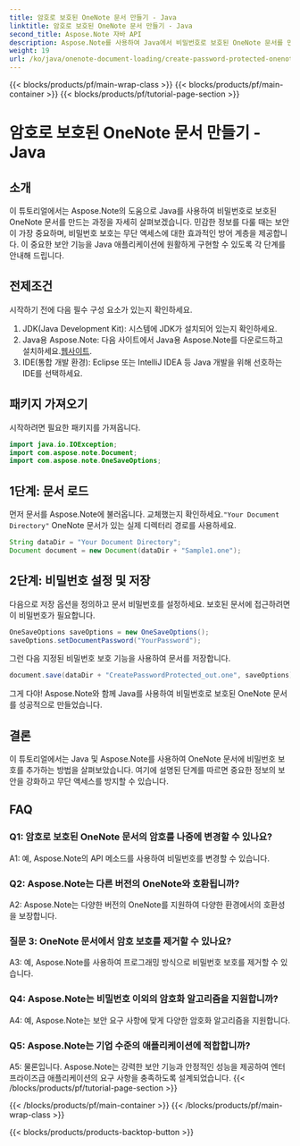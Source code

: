 ```yaml
---
title: 암호로 보호된 OneNote 문서 만들기 - Java
linktitle: 암호로 보호된 OneNote 문서 만들기 - Java
second_title: Aspose.Note 자바 API
description: Aspose.Note를 사용하여 Java에서 비밀번호로 보호된 OneNote 문서를 만드는 방법을 알아보세요. 단계별 튜토리얼을 따라 보안을 강화하세요.
weight: 19
url: /ko/java/onenote-document-loading/create-password-protected-onenote/
---
```


{{< blocks/products/pf/main-wrap-class >}}
{{< blocks/products/pf/main-container >}}
{{< blocks/products/pf/tutorial-page-section >}}

# 암호로 보호된 OneNote 문서 만들기 - Java

## 소개

이 튜토리얼에서는 Aspose.Note의 도움으로 Java를 사용하여 비밀번호로 보호된 OneNote 문서를 만드는 과정을 자세히 살펴보겠습니다. 민감한 정보를 다룰 때는 보안이 가장 중요하며, 비밀번호 보호는 무단 액세스에 대한 효과적인 방어 계층을 제공합니다. 이 중요한 보안 기능을 Java 애플리케이션에 원활하게 구현할 수 있도록 각 단계를 안내해 드립니다.

## 전제조건

시작하기 전에 다음 필수 구성 요소가 있는지 확인하세요.

1. JDK(Java Development Kit): 시스템에 JDK가 설치되어 있는지 확인하세요.
2. Java용 Aspose.Note: 다음 사이트에서 Java용 Aspose.Note를 다운로드하고 설치하세요.[웹사이트](https://releases.aspose.com/note/java/).
3. IDE(통합 개발 환경): Eclipse 또는 IntelliJ IDEA 등 Java 개발을 위해 선호하는 IDE를 선택하세요.

## 패키지 가져오기

시작하려면 필요한 패키지를 가져옵니다.

```java
import java.io.IOException;
import com.aspose.note.Document;
import com.aspose.note.OneSaveOptions;
```

## 1단계: 문서 로드

 먼저 문서를 Aspose.Note에 불러옵니다. 교체했는지 확인하세요.`"Your Document Directory"` OneNote 문서가 있는 실제 디렉터리 경로를 사용하세요.

```java
String dataDir = "Your Document Directory";
Document document = new Document(dataDir + "Sample1.one");
```

## 2단계: 비밀번호 설정 및 저장

다음으로 저장 옵션을 정의하고 문서 비밀번호를 설정하세요. 보호된 문서에 접근하려면 이 비밀번호가 필요합니다.

```java
OneSaveOptions saveOptions = new OneSaveOptions();
saveOptions.setDocumentPassword("YourPassword");
```

그런 다음 지정된 비밀번호 보호 기능을 사용하여 문서를 저장합니다.

```java
document.save(dataDir + "CreatePasswordProtected_out.one", saveOptions);
```

그게 다야! Aspose.Note와 함께 Java를 사용하여 비밀번호로 보호된 OneNote 문서를 성공적으로 만들었습니다.

## 결론

이 튜토리얼에서는 Java 및 Aspose.Note를 사용하여 OneNote 문서에 비밀번호 보호를 추가하는 방법을 살펴보았습니다. 여기에 설명된 단계를 따르면 중요한 정보의 보안을 강화하고 무단 액세스를 방지할 수 있습니다.

## FAQ

### Q1: 암호로 보호된 OneNote 문서의 암호를 나중에 변경할 수 있나요?

A1: 예, Aspose.Note의 API 메소드를 사용하여 비밀번호를 변경할 수 있습니다.

### Q2: Aspose.Note는 다른 버전의 OneNote와 호환됩니까?

A2: Aspose.Note는 다양한 버전의 OneNote를 지원하여 다양한 환경에서의 호환성을 보장합니다.

### 질문 3: OneNote 문서에서 암호 보호를 제거할 수 있나요?

A3: 예, Aspose.Note를 사용하여 프로그래밍 방식으로 비밀번호 보호를 제거할 수 있습니다.

### Q4: Aspose.Note는 비밀번호 이외의 암호화 알고리즘을 지원합니까?

A4: 예, Aspose.Note는 보안 요구 사항에 맞게 다양한 암호화 알고리즘을 지원합니다.

### Q5: Aspose.Note는 기업 수준의 애플리케이션에 적합합니까?

A5: 물론입니다. Aspose.Note는 강력한 보안 기능과 안정적인 성능을 제공하여 엔터프라이즈급 애플리케이션의 요구 사항을 충족하도록 설계되었습니다.
{{< /blocks/products/pf/tutorial-page-section >}}

{{< /blocks/products/pf/main-container >}}
{{< /blocks/products/pf/main-wrap-class >}}

{{< blocks/products/products-backtop-button >}}
